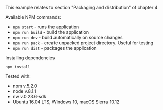 This example relates to section "Packaging and distribution" of chapter 4

Available NPM commands:
- `npm start` - runs the application
- `npm run build` - build the application
- `npm run dev` - build automatically on source changes
- `npm run pack` - create unpacked project directory. Useful for testing
- `npm run dist` - packages the application


Installing dependencies
```
npm install
```

Tested with:
- npm v.5.2.0
- node v.8.1.1
- nw v.0.23.6-sdk
- Ubuntu 16.04 LTS, Windows 10, macOS Sierra 10.12



